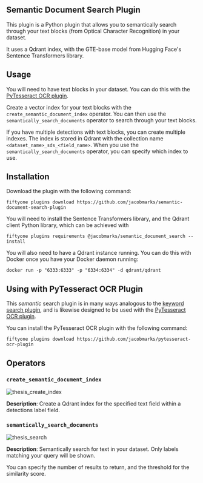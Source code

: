 ## Semantic Document Search Plugin

This plugin is a Python plugin that allows you to semantically search through your text blocks (from Optical Character Recognition) in your dataset.

It uses a Qdrant index, with the GTE-base model from Hugging Face's Sentence Transformers library.

## Usage

You will need to have text blocks in your dataset. You can do this with the [PyTesseract OCR plugin](https://github.com/jacobmarks/pytesseract-ocr-plugin).

Create a vector index for your text blocks with the `create_semantic_document_index` operator. You can then use the `semantically_search_documents` operator to search through your text blocks.

If you have multiple detections with text blocks, you can create multiple indexes. The index is stored in Qdrant with the collection name `<dataset_name>_sds_<field_name>`. When you use the `semantically_search_documents` operator, you can specify which index to use.

## Installation

Download the plugin with the following command:

```shell
fiftyone plugins download https://github.com/jacobmarks/semantic-document-search-plugin
```

You will need to install the Sentence Transformers library, and the Qdrant client Python library, which can be achieved with

```shell
fiftyone plugins requirements @jacobmarks/semantic_document_search --install
```

You will also need to have a Qdrant instance running. You can do this with Docker once you have your Docker daemon running:

```shell
docker run -p "6333:6333" -p "6334:6334" -d qdrant/qdrant
```

## Using with PyTesseract OCR Plugin

This _semantic_ search plugin is in many ways analogous to the [keyword search plugin](https://github.com/jacobmarks/keyword-search-plugin), and is likewise designed to be used with the [PyTesseract OCR plugin](https://github.com/jacobmarks/pytesseract-ocr-plugin).

You can install the PyTesseract OCR plugin with the following command:

```shell
fiftyone plugins download https://github.com/jacobmarks/pytesseract-ocr-plugin
```

## Operators

### `create_semantic_document_index`

![thesis_create_index](https://github.com/jacobmarks/fuzzy-search-plugin/assets/12500356/1660d9e8-c7b8-4e58-843f-f016555c451e)

**Description**: Create a Qdrant index for the specified text field within a detections label field.

### `semantically_search_documents`

![thesis_search](https://github.com/jacobmarks/fuzzy-search-plugin/assets/12500356/63082f25-640c-45ef-8e77-38e27fba0269)

**Description**: Semantically search for text in your dataset. Only labels matching your query will be shown.

You can specify the number of results to return, and the threshold for the similarity score.
